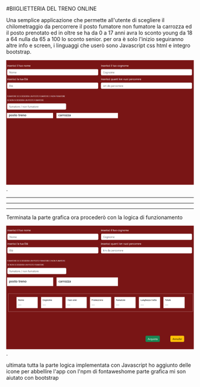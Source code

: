 #BIIGLIETTERIA DEL TRENO ONLINE

Una semplice applicazione  che permette all'utente di scegliere il chilometraggio da percorrere il posto fumatore non fumatore  la carrozza ed il posto prenotato ed in oltre se ha da 0 a 17 anni avra lo sconto young da 18 a 64 nulla da 65 a 100 lo sconto senior. per ora è solo l'inizio seguiranno altre info e screen,
i linguaggi che userò sono Javascript css html e integro bootstrap.

![primo screen dell applicazione](./screen/Screenshot1.png).


-------------------------------------------------------------------------------------------------------------
-------------------------------------------------------------------------------------------------------------
-------------------------------------------------------------------------------------------------------------

Terminata la parte grafica ora procederò con la logica di funzionamento 

![secondo screen della parte grafica del progetto ](./screen/Screenshot%20(2).png).


ultimata tutta la parte logica implementata con Javascript 
ho aggiunto delle icone per abbellire l'app con l'npm di fontaweshome
parte grafica mi son aiutato con bootstrap